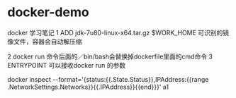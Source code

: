 # docker-demo
docker 学习笔记
1   ADD jdk-7u80-linux-x64.tar.gz $WORK_HOME
可识别的镜像文件，容器会自动解压缩

2  docker run 命令后面的／bin/bash会替换掉dockerfile里面的cmd命令
3  ENTRYPOINT 可以接收docker run 的参数

docker inspect --format='{status:{{.State.Status}},IPAddress:{{range .NetworkSettings.Networks}}{{.IPAddress}}{{end}}}' a1
